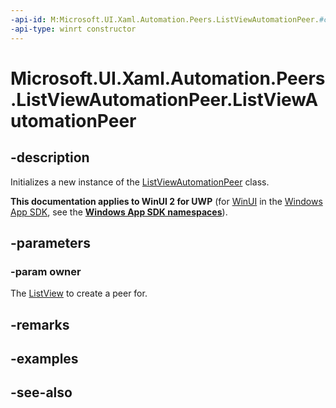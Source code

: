 ```yaml
---
-api-id: M:Microsoft.UI.Xaml.Automation.Peers.ListViewAutomationPeer.#ctor(Microsoft.UI.Xaml.Controls.ListView)
-api-type: winrt constructor
---
```


<!-- Method syntax
public ListViewAutomationPeer(Windows.UI.Xaml.Controls.ListView owner)
-->

# Microsoft.UI.Xaml.Automation.Peers.ListViewAutomationPeer.ListViewAutomationPeer

## -description
Initializes a new instance of the [ListViewAutomationPeer](listviewautomationpeer.md) class.

**This documentation applies to WinUI 2 for UWP** (for [WinUI](/windows/apps/winui/winui3/) in the [Windows App SDK](/windows/apps/windows-app-sdk/), see the **[Windows App SDK namespaces](/windows/windows-app-sdk/api/winrt/)**).

## -parameters
### -param owner
The [ListView](../microsoft.ui.xaml.controls/listview.md) to create a peer for.

## -remarks

## -examples

## -see-also
